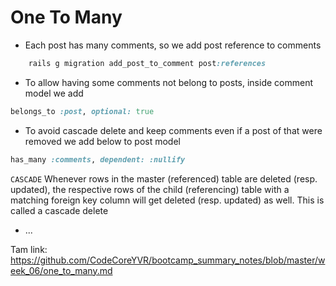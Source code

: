 # One To Many

* Each post has many comments, so we add post reference to comments  
``` ruby
    rails g migration add_post_to_comment post:references  
``` 
* To allow having some comments not belong to posts, inside comment model we add
``` ruby
belongs_to :post, optional: true
````
* To avoid cascade delete and keep comments even if a post of that were removed we add below to post model  
``` ruby
has_many :comments, dependent: :nullify 
````
`CASCADE`
Whenever rows in the master (referenced) table are deleted (resp. updated), the respective rows of the child (referencing) table with a matching foreign key column will get deleted (resp. updated) as well. This is called a cascade delete 
* ...

















Tam link: https://github.com/CodeCoreYVR/bootcamp_summary_notes/blob/master/week_06/one_to_many.md
